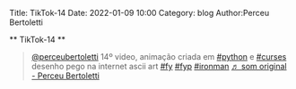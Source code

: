 Title: TikTok-14
Date: 2022-01-09 10:00
Category: blog
Author:Perceu Bertoletti

** TikTok-14 **

<blockquote class="tiktok-embed" cite="https://www.tiktok.com/@perceubertoletti/video/7051312091583499526" data-video-id="7051312091583499526" style="max-width: 605px;min-width: 325px;" > <section> <a target="_blank" title="@perceubertoletti" href="https://www.tiktok.com/@perceubertoletti">@perceubertoletti</a> 14º video, animação criada em  <a title="python" target="_blank" href="https://www.tiktok.com/tag/python">#python</a> e <a title="curses" target="_blank" href="https://www.tiktok.com/tag/curses">#curses</a> desenho pego na internet ascii art <a title="fy" target="_blank" href="https://www.tiktok.com/tag/fy">#fy</a> <a title="fyp" target="_blank" href="https://www.tiktok.com/tag/fyp">#fyp</a> <a title="ironman" target="_blank" href="https://www.tiktok.com/tag/ironman">#ironman</a> <a target="_blank" title="♬ som original - Perceu Bertoletti" href="https://www.tiktok.com/music/som-original-7051312082720934661">♬ som original - Perceu Bertoletti</a> </section> </blockquote> <script async src="https://www.tiktok.com/embed.js"></script>